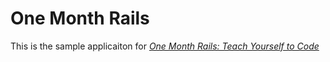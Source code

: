 # One Month Rails

This is the sample applicaiton for 
[*One Month Rails: Teach Yourself to Code*](http://onemonthrails.com)


